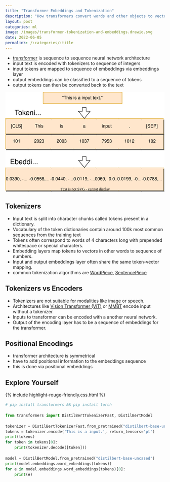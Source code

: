 ```yaml
---
title: "Transformer Embeddings and Tokenization"
description: "How transformers convert words and other objects to vectors and back."
layout: post
categories: ml
image: /images/transformer-tokenization-and-embeddings.drawio.svg
date: 2022-06-05
permalink: /:categories/:title
---
```


- [transformer](/ml/transformers-self-attention-mechanism-simplified) is sequence to sequence neural network architecture
- input text is encoded with tokenizers to sequence of integers
- input tokens are mapped to sequence of embeddings via embeddings layer 
- output embeddings can be classified to a sequence of tokens
- output tokens can then be converted back to the text

![tokenization and embedding layer for transformer](/images/transformer-tokenization-and-embeddings.drawio.svg)


## Tokenizers
- Input text is split into character chunks called tokens present in a dictionary.
- Vocabulary of the token dictionaries contain around 100k most common sequences from the training text
- Tokens often correspond to words of 4 characters long with prepended whitespace or special characters.
- Embedding layers map tokens to vectors in other words to sequence of numbers.
- Input and output embeddings layer often share the same token-vector mapping.
- common tokenization algorithms are [WordPiece](https://static.googleusercontent.com/media/research.google.com/ja//pubs/archive/37842.pdf), [SentencePiece](https://arxiv.org/pdf/1808.06226.pdf)


## Tokenizers vs Encoders 
- Tokenizers are not suitable for modalities like image or speech.
- Architectures like [Vision Transformer (ViT)](https://arxiv.org/pdf/1909.02950.pdf) or [MMBT](https://arxiv.org/pdf/1909.02950.pdf) encode input without a tokenizer.
- Inputs to transformer can be encoded with a another neural network.
- Output of the encoding layer has to be a sequence of embeddings for the transformer.


## Positional Encodings
- transformer architecture is symmetrical
- have to add positional information to the embeddings sequence
- this is done via positional embeddings


## Explore Yourself

{% include highlight-rouge-friendly.css.html %}

```python
# pip install transformers && pip install torch

from transformers import DistilBertTokenizerFast, DistilBertModel

tokenizer = DistilBertTokenizerFast.from_pretrained("distilbert-base-uncased")
tokens = tokenizer.encode('This is a input.', return_tensors='pt')
print(tokens)
for token in tokens[0]:
    print(tokenizer.decode([token]))

model = DistilBertModel.from_pretrained("distilbert-base-uncased")
print(model.embeddings.word_embeddings(tokens))
for e in model.embeddings.word_embeddings(tokens)[0]:
    print(e)
```